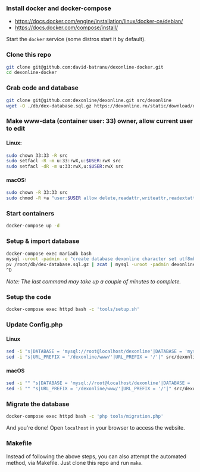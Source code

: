 ### Install docker and docker-compose

* https://docs.docker.com/engine/installation/linux/docker-ce/debian/
* https://docs.docker.com/compose/install/

Start the `docker` service (some distros start it by default).

### Clone this repo
```sh
git clone git@github.com:david-batranu/dexonline-docker.git
cd dexonline-docker
```

### Grab code and database
```sh
git clone git@github.com:dexonline/dexonline.git src/dexonline
wget -O ./db/dex-database.sql.gz https://dexonline.ro/static/download/dex-database.sql.gz
```

### Make www-data (container user: 33) owner, allow current user to edit
#### Linux:
```sh
sudo chown 33:33 -R src
sudo setfacl -R -m u:33:rwX,u:$USER:rwX src
sudo setfacl -dR -m u:33:rwX,u:$USER:rwX src
```

#### macOS:
```sh
sudo chown -R 33:33 src
sudo chmod -R +a "user:$USER allow delete,readattr,writeattr,readextattr,writeextattr,readsecurity,writesecurity,chown,list,search,add_file,add_subdirectory,delete_child,file_inherit,directory_inherit" src
```

### Start containers
```sh
docker-compose up -d
```

### Setup & import database
```sh
docker-compose exec mariadb bash
mysql -uroot -padmin -e "create database dexonline character set utf8mb4"
pv /root/db/dex-database.sql.gz | zcat | mysql -uroot -padmin dexonline
^D
```

_Note: The last command may take up a couple of minutes to complete._

### Setup the code
```sh
docker-compose exec httpd bash -c 'tools/setup.sh'
```

### Update Config.php
#### Linux
```sh
sed -i "s|DATABASE = 'mysql://root@localhost/dexonline'|DATABASE = 'mysql://root:admin@mariadb/dexonline'|" src/dexonline/Config.php
sed -i "s|URL_PREFIX = '/dexonline/www/'|URL_PREFIX = '/'|" src/dexonline/Config.php
```

#### macOS
```sh
sed -i "" "s|DATABASE = 'mysql://root@localhost/dexonline'|DATABASE = 'mysql://root:admin@mariadb/dexonline'|" src/dexonline/Config.php
sed -i "" "s|URL_PREFIX = '/dexonline/www/'|URL_PREFIX = '/'|" src/dexonline/Config.php
```

### Migrate the database
```sh
docker-compose exec httpd bash -c 'php tools/migration.php'
```

And you're done! Open `localhost` in your browser to access the website.

### Makefile
Instead of following the above steps, you can also attempt the automated method, via Makefile.
Just clone this repo and run `make`.
